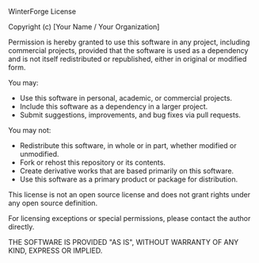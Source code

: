 WinterForge License

Copyright (c) [Your Name / Your Organization]

Permission is hereby granted to use this software in any project, including commercial projects, provided that the software is used as a dependency and is not itself redistributed or republished, either in original or modified form.

You may:
- Use this software in personal, academic, or commercial projects.
- Include this software as a dependency in a larger project.
- Submit suggestions, improvements, and bug fixes via pull requests.

You may not:
- Redistribute this software, in whole or in part, whether modified or unmodified.
- Fork or rehost this repository or its contents.
- Create derivative works that are based primarily on this software.
- Use this software as a primary product or package for distribution.

This license is not an open source license and does not grant rights under any open source definition.

For licensing exceptions or special permissions, please contact the author directly.

THE SOFTWARE IS PROVIDED "AS IS", WITHOUT WARRANTY OF ANY KIND, EXPRESS OR IMPLIED.

